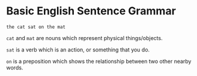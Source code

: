 # Basic English Sentence Grammar

```
the cat sat on the mat
```

`cat` and `mat` are nouns which represent physical things/objects.

`sat` is a verb which is an action, or something that you do.

`on` is a preposition which shows the relationship between two other nearby words.
